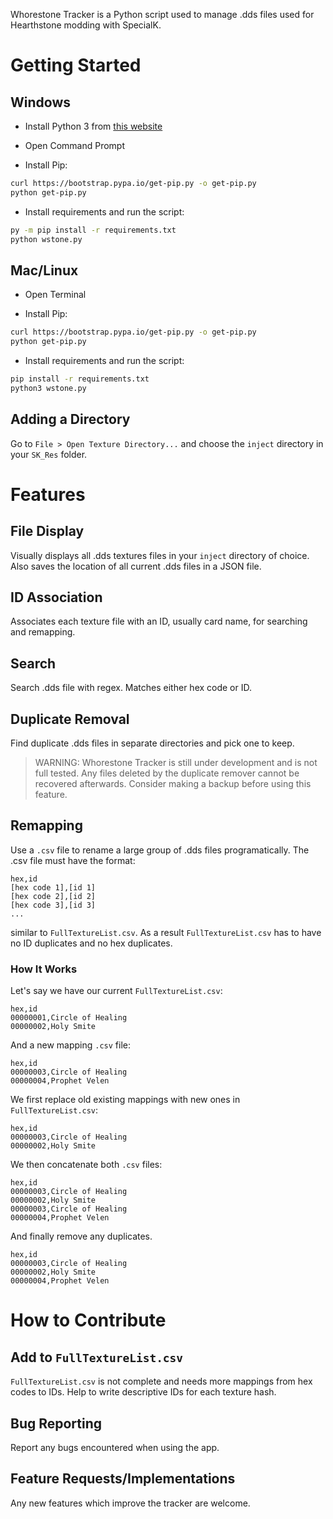 Whorestone Tracker is a Python script used to manage .dds files used for Hearthstone modding with SpecialK.

# Getting Started

## Windows

* Install Python 3 from [this website](https://www.python.org/downloads/windows/)

* Open Command Prompt

* Install Pip:

```bash
curl https://bootstrap.pypa.io/get-pip.py -o get-pip.py
python get-pip.py
```

* Install requirements and run the script:

```bash
py -m pip install -r requirements.txt
python wstone.py
```

## Mac/Linux

* Open Terminal

* Install Pip:

```bash
curl https://bootstrap.pypa.io/get-pip.py -o get-pip.py
python get-pip.py
```

* Install requirements and run the script:

```bash
pip install -r requirements.txt
python3 wstone.py
```

## Adding a Directory

Go to `File > Open Texture Directory...` and choose the `inject` directory in your `SK_Res` folder.

# Features

## File Display

Visually displays all .dds textures files in your `inject` directory of choice. Also saves the location of all current .dds files in a JSON file.

## ID Association

Associates each texture file with an ID, usually card name, for searching and remapping.

## Search

Search .dds file with regex. Matches either hex code or ID.

## Duplicate Removal

Find duplicate .dds files in separate directories and pick one to keep.

> WARNING: Whorestone Tracker is still under development and is not full tested. Any files deleted by the duplicate remover cannot be recovered afterwards. Consider making a backup before using this feature.

## Remapping

Use a `.csv` file to rename a large group of .dds files programatically. The .csv file must have the format:

```csv
hex,id
[hex code 1],[id 1]
[hex code 2],[id 2]
[hex code 3],[id 3]
...
```

similar to `FullTextureList.csv`. As a result `FullTextureList.csv` has to have no ID duplicates and no hex duplicates. 

### How It Works

Let's say we have our current `FullTextureList.csv`:

```csv
hex,id
00000001,Circle of Healing
00000002,Holy Smite
```

And a new mapping `.csv` file:

```csv
hex,id
00000003,Circle of Healing
00000004,Prophet Velen
```

We first replace old existing mappings with new ones in `FullTextureList.csv`:

```csv
hex,id
00000003,Circle of Healing
00000002,Holy Smite
```

We then concatenate both `.csv` files:

```csv
hex,id
00000003,Circle of Healing
00000002,Holy Smite
00000003,Circle of Healing
00000004,Prophet Velen
```

And finally remove any duplicates.

```csv
hex,id
00000003,Circle of Healing
00000002,Holy Smite
00000004,Prophet Velen
```

# How to Contribute

## Add to `FullTextureList.csv`

`FullTextureList.csv` is not complete and needs more mappings from hex codes to IDs. Help to write descriptive IDs for each texture hash.

## Bug Reporting

Report any bugs encountered when using the app.

## Feature Requests/Implementations

Any new features which improve the tracker are welcome.
